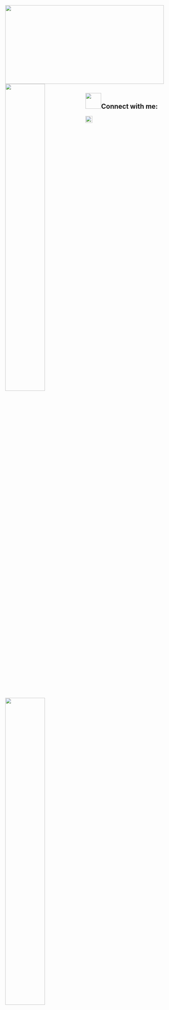 <img align="center" width="100%" height="250px" src="https://i.imgur.com/BtxNLh3.gif">
<a href="https://github.com/niccolo-fato">
<img align="left" width="50%" src="https://github-readme-stats.vercel.app/api?username=niccolo-fato&show_icons=true&theme=tokyonight" />
</a> 
<img align="left" width="50%" src="https://64.media.tumblr.com/84f8d056dbeadc0b7498ab60353f856e/b50bfc7f97dd2cfb-b1/s640x960/aea307cdb21b8930350c3d9b4e92303596034e60.gifv" />
<a href="https://github.com/niccolo-fato">
<img align="left" width="50%" src="https://github-readme-stats.vercel.app/api/top-langs/?username=niccolo-fato&theme=tokyonight&hide_langs_below=1" />
</a>
 <h2><img height="50px" src="https://media.tenor.com/images/48b36b09501d8bd69e101432754e03d7/tenor.gif" >Connect with me: </h2>

<a href="https://instagram.com/niccolo768">
  <img alt="Niccolo's Instagram" width="22px" src="https://cdn.jsdelivr.net/npm/simple-icons@v3/icons/instagram.svg" />
</a>









